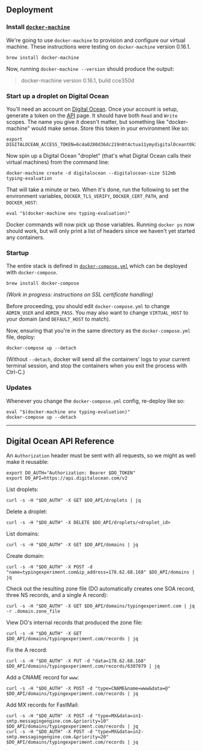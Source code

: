 ## Deployment

### Install [`docker-machine`](https://github.com/docker/machine)

We're going to use `docker-machine` to provision and configure our virtual machine.
These instructions were testing on `docker-machine` version 0.16.1.

    brew install docker-machine

Now, running `docker-machine --version` should produce the output:

> docker-machine version 0.16.1, build cce350d


### Start up a droplet on Digital Ocean

You'll need an account on [Digital Ocean](https://www.digitalocean.com/).
Once your account is setup, generate a token on the [API](https://cloud.digitalocean.com/settings/applications) page.
It should have both `Read` and `Write` scopes. The name you give it doesn't matter, but something like "docker-machine" would make sense.
Store this token in your environment like so:

    export DIGITALOCEAN_ACCESS_TOKEN=6c4a0280d36dc219n0t4ctua11ymydigital0ceant0k3n9186729fe910b157bb

Now spin up a Digital Ocean "droplet" (that's what Digital Ocean calls their virtual machines) from the command line:

    docker-machine create -d digitalocean --digitalocean-size 512mb typing-evaluation

That will take a minute or two. When it's done, run the following to set the environment variables, `DOCKER_TLS_VERIFY`, `DOCKER_CERT_PATH`, and `DOCKER_HOST`:

    eval "$(docker-machine env typing-evaluation)"

Docker commands will now pick up those variables.
Running `docker ps` now should work, but will only print a list of headers since we haven't yet started any containers.


### Startup

The entire stack is defined in [`docker-compose.yml`](docker-compose.yml) which can be deployed with `docker-compose`.

    brew install docker-compose

_(Work in progress: instructions on SSL certificate handling)_

<!-- Before starting nginx, if you have an SSL/TLS key and certificate, put them into `/etc/nginx/certs/` on the droplet:
    docker-machine ssh typing-evaluation 'mkdir -p /etc/nginx/certs/'
    cat typingexperiment.com.key | docker-machine ssh typing-evaluation 'cat - > /etc/nginx/certs/typingexperiment.com.key'
    cat typingexperiment.com.crt | docker-machine ssh typing-evaluation 'cat - > /etc/nginx/certs/typingexperiment.com.crt'
-->

Before proceeding, you should edit `docker-compose.yml` to change `ADMIN_USER` and `ADMIN_PASS`.
You may also want to change `VIRTUAL_HOST` to your domain (and `DEFAULT_HOST` to match).

Now, ensuring that you're in the same directory as the `docker-compose.yml` file, deploy:

    docker-compose up --detach

(Without `--detach`, docker will send all the containers' logs to your current terminal session, and stop the containers when you exit the process with Ctrl-C.)


### Updates

Whenever you change the `docker-compose.yml` config, re-deploy like so:

    eval "$(docker-machine env typing-evaluation)"
    docker-compose up --detach


---

## Digital Ocean API Reference

An `Authorization` header must be sent with all requests, so we might as well make it reusable:

    export DO_AUTH="Authorization: Bearer $DO_TOKEN"
    export DO_API=https://api.digitalocean.com/v2

List droplets:

    curl -s -H "$DO_AUTH" -X GET $DO_API/droplets | jq

Delete a droplet:

    curl -s -H "$DO_AUTH" -X DELETE $DO_API/droplets/<droplet_id>

List domains:

    curl -s -H "$DO_AUTH" -X GET $DO_API/domains | jq

Create domain:

    curl -s -H "$DO_AUTH" -X POST -d "name=typingexperiment.com&ip_address=178.62.68.168" $DO_API/domains | jq

Check out the resulting zone file (DO automatically creates one SOA record, three NS records, and a single A record):

    curl -s -H "$DO_AUTH" -X GET $DO_API/domains/typingexperiment.com | jq -r .domain.zone_file

View DO's internal records that produced the zone file:

    curl -s -H "$DO_AUTH" -X GET $DO_API/domains/typingexperiment.com/records | jq

Fix the A record:

    curl -s -H "$DO_AUTH" -X PUT -d "data=178.62.68.168" $DO_API/domains/typingexperiment.com/records/6307079 | jq

Add a CNAME record for `www`:

    curl -s -H "$DO_AUTH" -X POST -d "type=CNAME&name=www&data=@" $DO_API/domains/typingexperiment.com/records | jq

Add MX records for FastMail:

    curl -s -H "$DO_AUTH" -X POST -d "type=MX&data=in1-smtp.messagingengine.com.&priority=10" $DO_API/domains/typingexperiment.com/records | jq
    curl -s -H "$DO_AUTH" -X POST -d "type=MX&data=in2-smtp.messagingengine.com.&priority=20" $DO_API/domains/typingexperiment.com/records | jq
